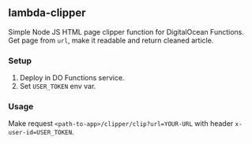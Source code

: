 ## lambda-clipper
Simple Node JS HTML page clipper function for DigitalOcean Functions.
Get page from ```url```, make it readable and return cleaned article.

### Setup
1. Deploy in DO Functions service.
2. Set ```USER_TOKEN``` env var.

### Usage
Make request ```<path-to-app>/clipper/clip?url=YOUR-URL``` with header ```x-user-id=USER_TOKEN```.
